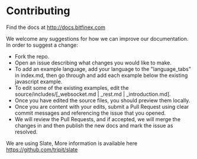 Contributing
========

Find the docs at http://docs.bitfinex.com

We welcome any suggestions for how we can improve our documentation. In order to suggest a change:

* Fork the repo.
* Open an issue describing what changes you would like to make.
* To add an example language, add your language to the "language_tabs" in index.md, then go through and add each example below the existing javascript example.
* To edit some of the existing examples, edit the source/includes/[_websocket.md | _rest.md | _introduction.md].
* Once you have edited the source files, you should preview them locally.
* Once you are content with your edits, submit a Pull Request using clear commit messages and referencing the issue that you opened.
* We will review the Pull Requests, and if accepted, we will merge the changes in and then publish the new docs and mark the issue as resolved.

We are using Slate, More information is available here https://github.com/tripit/slate
